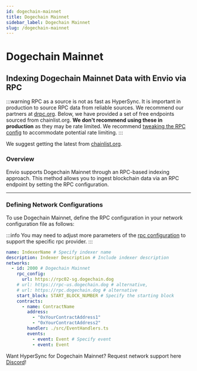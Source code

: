 ```yaml
---
id: dogechain-mainnet
title: Dogechain Mainnet
sidebar_label: Dogechain Mainnet
slug: /dogechain-mainnet
---
```


# Dogechain Mainnet

## Indexing Dogechain Mainnet Data with Envio via RPC

:::warning
RPC as a source is not as fast as HyperSync. It is important in production to source RPC data from reliable sources. We recommend our partners at [drpc.org](https://drpc.org). Below, we have provided a set of free endpoints sourced from chainlist.org. **We don't recommend using these in production** as they may be rate limited. We recommend [tweaking the RPC config](./rpc-sync) to accommodate potential rate limiting.
:::

We suggest getting the latest from [chainlist.org](https://chainlist.org).

### Overview

Envio supports Dogechain Mainnet through an RPC-based indexing approach. This method allows you to ingest blockchain data via an RPC endpoint by setting the RPC configuration.

---

### Defining Network Configurations

To use Dogechain Mainnet, define the RPC configuration in your network configuration file as follows:

:::info
You may need to adjust more parameters of the [rpc configuration](./rpc-sync) to support the specific rpc provider. 
:::

```yaml
name: IndexerName # Specify indexer name
description: Indexer Description # Include indexer description
networks:
  - id: 2000 # Dogechain Mainnet
    rpc_config:
      url: https://rpc02-sg.dogechain.dog 
    # url: https://rpc-us.dogechain.dog # alternative,
    # url: https://rpc.dogechain.dog # alternative
    start_block: START_BLOCK_NUMBER # Specify the starting block
    contracts:
      - name: ContractName
        address:
          - "0xYourContractAddress1"
          - "0xYourContractAddress2"
        handler: ./src/EventHandlers.ts
        events:
          - event: Event # Specify event
          - event: Event
```

Want HyperSync for Dogechain Mainnet? Request network support here [Discord](https://discord.gg/fztEvj79m3)!
